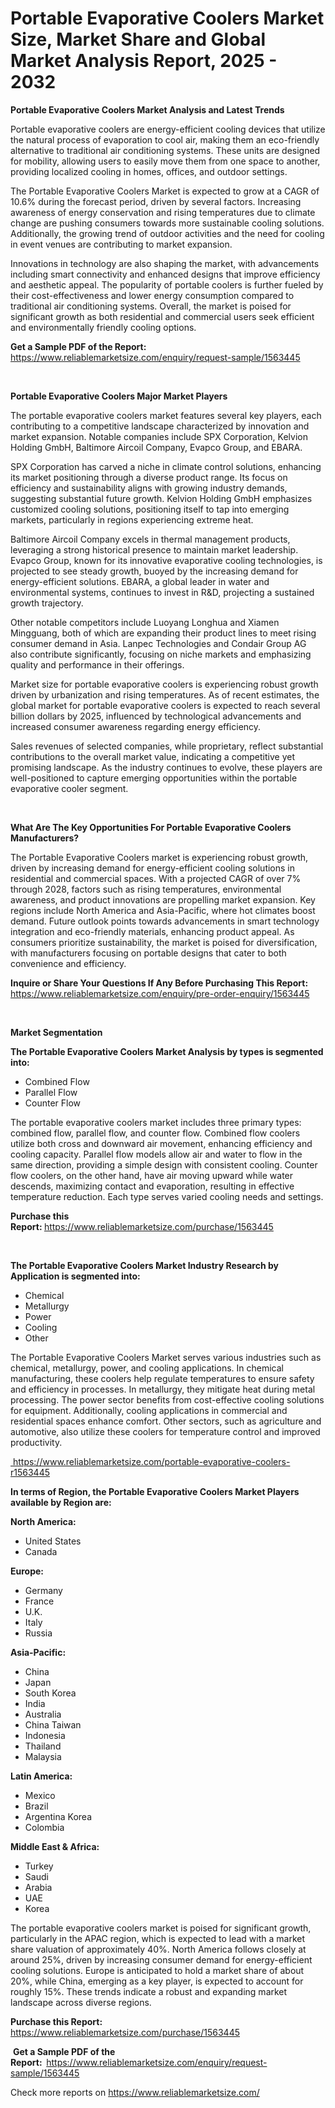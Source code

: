 <p><h1>Portable Evaporative Coolers Market Size, Market Share and Global Market Analysis Report, 2025 - 2032</h1></p><p><strong>Portable Evaporative Coolers Market Analysis and Latest Trends</strong></p>
<p><p>Portable evaporative coolers are energy-efficient cooling devices that utilize the natural process of evaporation to cool air, making them an eco-friendly alternative to traditional air conditioning systems. These units are designed for mobility, allowing users to easily move them from one space to another, providing localized cooling in homes, offices, and outdoor settings. </p><p>The Portable Evaporative Coolers Market is expected to grow at a CAGR of 10.6% during the forecast period, driven by several factors. Increasing awareness of energy conservation and rising temperatures due to climate change are pushing consumers towards more sustainable cooling solutions. Additionally, the growing trend of outdoor activities and the need for cooling in event venues are contributing to market expansion. </p><p>Innovations in technology are also shaping the market, with advancements including smart connectivity and enhanced designs that improve efficiency and aesthetic appeal. The popularity of portable coolers is further fueled by their cost-effectiveness and lower energy consumption compared to traditional air conditioning systems. Overall, the market is poised for significant growth as both residential and commercial users seek efficient and environmentally friendly cooling options.</p></p>
<p><strong>Get a Sample PDF of the Report:&nbsp;</strong> <a href="https://www.reliablemarketsize.com/enquiry/request-sample/1563445?utm_campaign=2532&utm_medium=2&utm_source=Github&utm_content=ia&utm_term=22022025&utm_id=portable-evaporative-coolers">https://www.reliablemarketsize.com/enquiry/request-sample/1563445</a></p>
<p>&nbsp;</p>
<p><strong>Portable Evaporative Coolers Major Market Players</strong></p>
<p><p>The portable evaporative coolers market features several key players, each contributing to a competitive landscape characterized by innovation and market expansion. Notable companies include SPX Corporation, Kelvion Holding GmbH, Baltimore Aircoil Company, Evapco Group, and EBARA.</p><p>SPX Corporation has carved a niche in climate control solutions, enhancing its market positioning through a diverse product range. Its focus on efficiency and sustainability aligns with growing industry demands, suggesting substantial future growth. Kelvion Holding GmbH emphasizes customized cooling solutions, positioning itself to tap into emerging markets, particularly in regions experiencing extreme heat.</p><p>Baltimore Aircoil Company excels in thermal management products, leveraging a strong historical presence to maintain market leadership. Evapco Group, known for its innovative evaporative cooling technologies, is projected to see steady growth, buoyed by the increasing demand for energy-efficient solutions. EBARA, a global leader in water and environmental systems, continues to invest in R&D, projecting a sustained growth trajectory.</p><p>Other notable competitors include Luoyang Longhua and Xiamen Mingguang, both of which are expanding their product lines to meet rising consumer demand in Asia. Lanpec Technologies and Condair Group AG also contribute significantly, focusing on niche markets and emphasizing quality and performance in their offerings.</p><p>Market size for portable evaporative coolers is experiencing robust growth driven by urbanization and rising temperatures. As of recent estimates, the global market for portable evaporative coolers is expected to reach several billion dollars by 2025, influenced by technological advancements and increased consumer awareness regarding energy efficiency.</p><p>Sales revenues of selected companies, while proprietary, reflect substantial contributions to the overall market value, indicating a competitive yet promising landscape. As the industry continues to evolve, these players are well-positioned to capture emerging opportunities within the portable evaporative cooler segment.</p></p>
<p>&nbsp;</p>
<p><strong>What Are The Key Opportunities For Portable Evaporative Coolers Manufacturers?</strong></p>
<p><p>The Portable Evaporative Coolers market is experiencing robust growth, driven by increasing demand for energy-efficient cooling solutions in residential and commercial spaces. With a projected CAGR of over 7% through 2028, factors such as rising temperatures, environmental awareness, and product innovations are propelling market expansion. Key regions include North America and Asia-Pacific, where hot climates boost demand. Future outlook points towards advancements in smart technology integration and eco-friendly materials, enhancing product appeal. As consumers prioritize sustainability, the market is poised for diversification, with manufacturers focusing on portable designs that cater to both convenience and efficiency.</p></p>
<p><strong>Inquire or Share Your Questions If Any Before Purchasing This Report:</strong> <a href="https://www.reliablemarketsize.com/enquiry/pre-order-enquiry/1563445?utm_campaign=2532&utm_medium=2&utm_source=Github&utm_content=ia&utm_term=22022025&utm_id=portable-evaporative-coolers">https://www.reliablemarketsize.com/enquiry/pre-order-enquiry/1563445</a></p>
<p>&nbsp;</p>
<p><strong>Market Segmentation</strong></p>
<p><strong>The Portable Evaporative Coolers Market Analysis by types is segmented into:</strong></p>
<p><ul><li>Combined Flow</li><li>Parallel Flow</li><li>Counter Flow</li></ul></p>
<p><p>The portable evaporative coolers market includes three primary types: combined flow, parallel flow, and counter flow. Combined flow coolers utilize both cross and downward air movement, enhancing efficiency and cooling capacity. Parallel flow models allow air and water to flow in the same direction, providing a simple design with consistent cooling. Counter flow coolers, on the other hand, have air moving upward while water descends, maximizing contact and evaporation, resulting in effective temperature reduction. Each type serves varied cooling needs and settings.</p></p>
<p><strong>Purchase this Report:&nbsp;</strong><a href="https://www.reliablemarketsize.com/purchase/1563445?utm_campaign=2532&utm_medium=2&utm_source=Github&utm_content=ia&utm_term=22022025&utm_id=portable-evaporative-coolers">https://www.reliablemarketsize.com/purchase/1563445</a></p>
<p>&nbsp;</p>
<p><strong>The Portable Evaporative Coolers Market Industry Research by Application is segmented into:</strong></p>
<p><ul><li>Chemical</li><li>Metallurgy</li><li>Power</li><li>Cooling</li><li>Other</li></ul></p>
<p><p>The Portable Evaporative Coolers Market serves various industries such as chemical, metallurgy, power, and cooling applications. In chemical manufacturing, these coolers help regulate temperatures to ensure safety and efficiency in processes. In metallurgy, they mitigate heat during metal processing. The power sector benefits from cost-effective cooling solutions for equipment. Additionally, cooling applications in commercial and residential spaces enhance comfort. Other sectors, such as agriculture and automotive, also utilize these coolers for temperature control and improved productivity.</p></p>
<p><a href="https://www.reliablemarketsize.com/portable-evaporative-coolers-r1563445?utm_campaign=2532&utm_medium=2&utm_source=Github&utm_content=ia&utm_term=22022025&utm_id=portable-evaporative-coolers">&nbsp;https://www.reliablemarketsize.com/portable-evaporative-coolers-r1563445</a></p>
<p><strong>In terms of Region, the Portable Evaporative Coolers Market Players available by Region are:</strong></p>
<p>
    <p> <strong> North America: </strong>
        <ul>
            <li>United States</li>
            <li>Canada</li>
        </ul>
        </p> 
    <p> <strong> Europe: </strong>
        <ul>
            <li>Germany</li>
            <li>France</li>
            <li>U.K.</li>
            <li>Italy</li>
            <li>Russia</li>
        </ul>
        </p> 
    <p> <strong> Asia-Pacific: </strong>
        <ul>
            <li>China</li>
            <li>Japan</li>
            <li>South Korea</li>
            <li>India</li>
            <li>Australia</li>
            <li>China Taiwan</li>
            <li>Indonesia</li>
            <li>Thailand</li>
            <li>Malaysia</li>
        </ul>
        </p> 
    <p> <strong> Latin America: </strong>
        <ul>
            <li>Mexico</li>
            <li>Brazil</li>
            <li>Argentina Korea</li>
            <li>Colombia</li>
        </ul>
        </p> 
    <p> <strong> Middle East & Africa: </strong>
        <ul>
            <li>Turkey</li>
            <li>Saudi</li>
            <li>Arabia</li>
            <li>UAE</li>
            <li>Korea</li>
        </ul>
    </p>
    </p>
<p><p>The portable evaporative coolers market is poised for significant growth, particularly in the APAC region, which is expected to lead with a market share valuation of approximately 40%. North America follows closely at around 25%, driven by increasing consumer demand for energy-efficient cooling solutions. Europe is anticipated to hold a market share of about 20%, while China, emerging as a key player, is expected to account for roughly 15%. These trends indicate a robust and expanding market landscape across diverse regions.</p></p>
<p><strong>Purchase this Report: </strong><a href="https://www.reliablemarketsize.com/purchase/1563445?utm_campaign=2532&utm_medium=2&utm_source=Github&utm_content=ia&utm_term=22022025&utm_id=portable-evaporative-coolers">https://www.reliablemarketsize.com/purchase/1563445</a></p>
<p>&nbsp;<strong>Get a Sample PDF of the Report:&nbsp;&nbsp;</strong><a href="https://www.reliablemarketsize.com/enquiry/request-sample/1563445?utm_campaign=2532&utm_medium=2&utm_source=Github&utm_content=ia&utm_term=22022025&utm_id=portable-evaporative-coolers">https://www.reliablemarketsize.com/enquiry/request-sample/1563445</a></p>
<p><strong></strong></p>
<p>Check more reports on <a href="https://www.reliablemarketsize.com/?utm_campaign=2532&utm_medium=2&utm_source=Github&utm_content=ia&utm_term=22022025&utm_id=portable-evaporative-coolers">https://www.reliablemarketsize.com/</a></p>